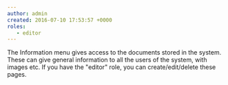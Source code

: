 ```yaml
---
author: admin
created: 2016-07-10 17:53:57 +0000
roles:
   - editor
---
```


The Information menu gives access to the documents stored in the system. These can give general information to all the users of the system, with images etc. If you have the "editor" role, you can create/edit/delete these pages.
